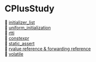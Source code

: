 # CPlusStudy

👀 <a href="./md/initializer_list.md">initializer_list</a> <br>
👀 <a href="./md/uniform_initialization.md">uniform_initialization</a> <br>
👀 <a href="./md/rtti.md">rtti</a> <br>
👀 <a href="./md/constexpr.md">constexpr</a> <br>
👀 <a href="./md/static_assert.md">static_assert</a> <br>
👀 <a href="./md/rvalue_reference.md">rvalue reference & forwarding reference</a> <br>
👀 <a href="./md/volatile">volatile</a>
